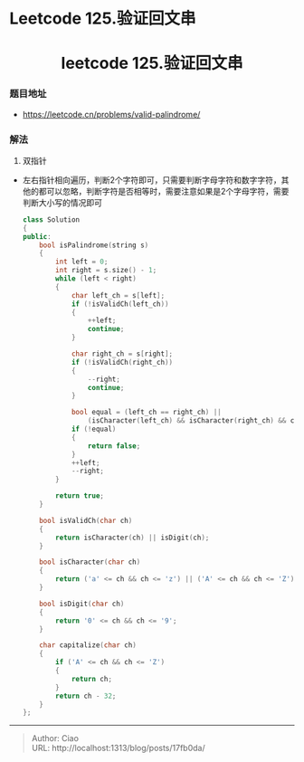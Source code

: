 # Leetcode 125.验证回文串


<!--more-->

<h1 align="center">leetcode 125.验证回文串</h1>

### 题目地址
  * https://leetcode.cn/problems/valid-palindrome/

### 解法
  1. 双指针
  * 左右指针相向遍历，判断2个字符即可，只需要判断字母字符和数字字符，其他的都可以忽略，判断字符是否相等时，需要注意如果是2个字母字符，需要判断大小写的情况即可
    ```C++
    class Solution 
    {
    public:
        bool isPalindrome(string s) 
        {
            int left = 0;
            int right = s.size() - 1;
            while (left < right)
            {
                char left_ch = s[left];
                if (!isValidCh(left_ch))
                {
                    ++left;
                    continue;
                }

                char right_ch = s[right];
                if (!isValidCh(right_ch))
                {
                    --right;
                    continue;
                }

                bool equal = (left_ch == right_ch) || 
                    (isCharacter(left_ch) && isCharacter(right_ch) && capitalize(left_ch) == capitalize(right_ch));
                if (!equal)
                {
                    return false;
                }
                ++left;
                --right;
            }

            return true;
        }

        bool isValidCh(char ch)
        {
            return isCharacter(ch) || isDigit(ch);
        }

        bool isCharacter(char ch)
        {
            return ('a' <= ch && ch <= 'z') || ('A' <= ch && ch <= 'Z'); 
        }

        bool isDigit(char ch)
        {
            return '0' <= ch && ch <= '9';
        }

        char capitalize(char ch)
        {
            if ('A' <= ch && ch <= 'Z')
            {
                return ch;
            }
            return ch - 32;
        }
    };
    ```


---

> Author: Ciao  
> URL: http://localhost:1313/blog/posts/17fb0da/  

